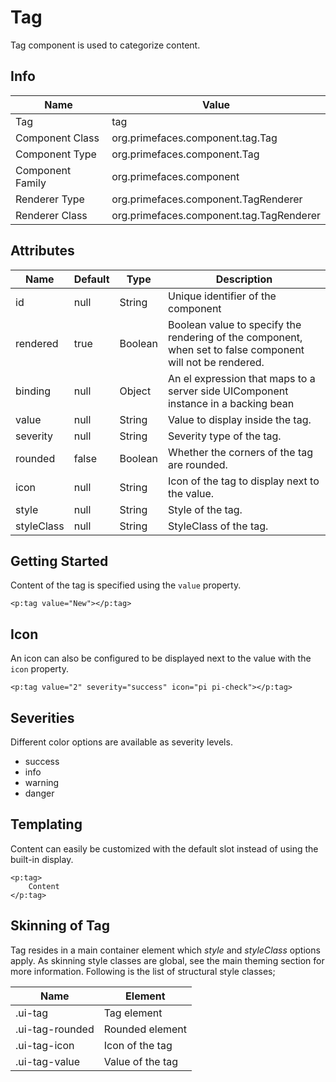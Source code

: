 # Tag

Tag component is used to categorize content.

## Info

| Name | Value |
| --- | --- |
| Tag | tag
| Component Class | org.primefaces.component.tag.Tag
| Component Type | org.primefaces.component.Tag
| Component Family | org.primefaces.component
| Renderer Type | org.primefaces.component.TagRenderer
| Renderer Class | org.primefaces.component.tag.TagRenderer

## Attributes

| Name | Default | Type | Description | 
| --- | --- | --- | --- |
| id | null | String | Unique identifier of the component
| rendered | true | Boolean | Boolean value to specify the rendering of the component, when set to false component will not be rendered.
| binding | null | Object | An el expression that maps to a server side UIComponent instance in a backing bean
| value | null | String | Value to display inside the tag.
| severity | null | String | Severity type of the tag.
| rounded | false | Boolean | Whether the corners of the tag are rounded.
| icon | null | String | Icon of the tag to display next to the value.
| style | null | String | Style of the tag.
| styleClass | null | String | StyleClass of the tag.

## Getting Started
Content of the tag is specified using the ```value``` property.

```xhtml
<p:tag value="New"></p:tag>
```

## Icon
An icon can also be configured to be displayed next to the value with the ```icon``` property.

```xhtml
<p:tag value="2" severity="success" icon="pi pi-check"></p:tag>
```

## Severities
Different color options are available as severity levels.

* success
* info
* warning
* danger

## Templating
Content can easily be customized with the default slot instead of using the built-in display.

```xhtml
<p:tag>
    Content
</p:tag>
```

## Skinning of Tag
Tag resides in a main container element which _style_ and _styleClass_ options apply. As skinning
style classes are global, see the main theming section for more information. Following is the list of
structural style classes;

| Name | Element |
| --- | --- |
|.ui-tag | Tag element
|.ui-tag-rounded | Rounded element
|.ui-tag-icon | Icon of the tag
|.ui-tag-value	| Value of the tag
